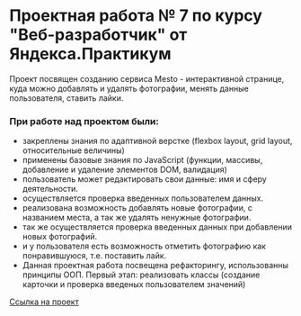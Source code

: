 # Проектная работа № 7 по курсу "Веб-разработчик" от Яндекса.Практикум

Проект посвящен созданию сервиса Mesto - интерактивной странице, куда можно добавлять и удалять фотографии, менять данные пользователя, ставить лайки.

### При работе над проектом были:
* закреплены знания по адаптивной верстке (flexbox layout, grid layout, относительные величины)
* применены базовые знания по JavaScript (функции, массивы, добавление и удаление элементов DOM, валидация)
* пользователь может редактировать свои данные: имя и сферу деятельности.
* осуществляется проверка введенных пользователем данных.
* реализована возможность добавлять новые фотографии, с названием места, а так же удалять ненужные фотографии.
* так же осуществляется проверка введенных данных при добавлении новых фотографий.
* и у пользователя есть возможность отметить фотографию как понравившуюся, т.е. поставить лайк.
* Данная проектная работа посвещена рефакторингу, использованны принципы ООП. Первый этап: реализовать классы (создание карточки и проверка введеных пользователем значений)

[Ссылка на проект](https://gutmalina.github.io/mesto/)
